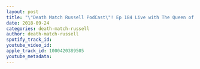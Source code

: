 ```yaml
---
layout: post
title: "\"Death Match Russell PodCast\"! Ep 184 Live with The Queen of Skull Fs Prime Time Amy Lee! Tune in!"
date: 2018-09-24
categories: death-match-russell
author: death-match-russell
spotify_track_id: 
youtube_video_id: 
apple_track_id: 1000420389505
youtube_metadata: 
---
```

